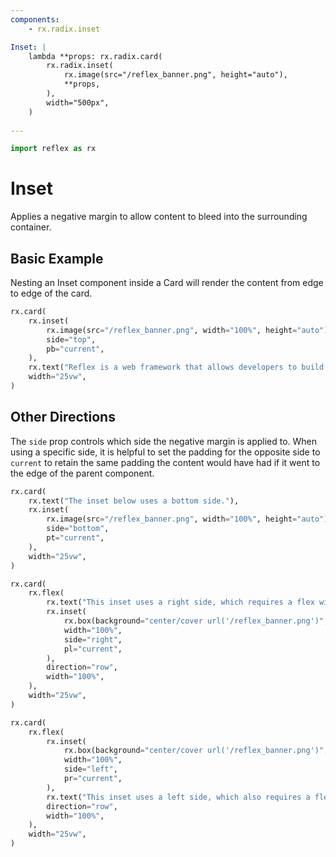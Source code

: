 ```yaml
---
components:
    - rx.radix.inset

Inset: |
    lambda **props: rx.radix.card(
        rx.radix.inset(
            rx.image(src="/reflex_banner.png", height="auto"),
            **props,
        ),
        width="500px",
    )
    
---
```


```python exec
import reflex as rx
```

# Inset

Applies a negative margin to allow content to bleed into the surrounding container.

## Basic Example

Nesting an Inset component inside a Card will render the content from edge to edge of the card.

```python demo
rx.card(
    rx.inset(
        rx.image(src="/reflex_banner.png", width="100%", height="auto"),
        side="top",
        pb="current",
    ),
    rx.text("Reflex is a web framework that allows developers to build their app in pure Python."),
    width="25vw",
)
```

## Other Directions

The `side` prop controls which side the negative margin is applied to. When using a specific side,
it is helpful to set the padding for the opposite side to `current` to retain the same padding the
content would have had if it went to the edge of the parent component.

```python demo
rx.card(
    rx.text("The inset below uses a bottom side."),
    rx.inset(
        rx.image(src="/reflex_banner.png", width="100%", height="auto"),
        side="bottom",
        pt="current",
    ),
    width="25vw",
)
```

```python demo
rx.card(
    rx.flex(
        rx.text("This inset uses a right side, which requires a flex with direction row."),
        rx.inset(
            rx.box(background="center/cover url('/reflex_banner.png')", height="100%"),
            width="100%",
            side="right",
            pl="current",
        ),
        direction="row",
        width="100%",
    ),
    width="25vw",
)
```

```python demo
rx.card(
    rx.flex(
        rx.inset(
            rx.box(background="center/cover url('/reflex_banner.png')", height="100%"),
            width="100%",
            side="left",
            pr="current",
        ),
        rx.text("This inset uses a left side, which also requires a flex with direction row."),
        direction="row",
        width="100%",
    ),
    width="25vw",
)
```
